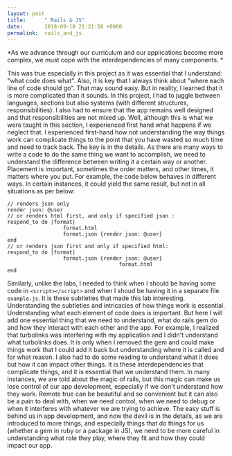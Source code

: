 ```yaml
---
layout: post
title:      " Rails & JS"
date:       2018-09-10 21:21:58 +0000
permalink:  rails_and_js
---
```



*As we advance through our curriculum and our applications become more complex, we must cope with the interdependencies of many components. *

This was true especially in this project as it was essential that I understand: "what code does what". Also, it is key that I always think about "where each line of code should go". That may sound easy. But in reality, I learned that it is more complicated than it sounds. In this project, I had to juggle between languages, sections but also systems (with different structures, responsibilities). I also had to ensure that the app remains well designed and that responsibilities are not mixed up. Well, although this is what we were taught in this section, I experienced first hand what happens if we neglect that. I experienced first-hand how not understanding the way things work can complicate things to the point that you have wasted so much time and need to track back. The key is in the details. As there are many ways to write a code to do the same thing we want to accomplish, we need to understand the difference between writing it a certain way or another. Placement is important, sometimes the order matters, and other times, it matters where you put. For example, the code below behaves in different ways. In certain instances, it could yield the same result, but not in all situations as per below:
```
// renders json only
render json: @user
// or renders html first, and only if specified json :
respond_to do |format|
                  format.html
                  format.json {render json: @user}
end
// or renders json first and only if specified html:
respond_to do |format|
                  format.json {render json: @user}
									format.html
end
```
Similarly, unlike the labs, I needed to think when I should be having some code in `<script></script>` and when I shoud be  having it in a separate file `example.js`. It is these subtleties that made this lab interesting. Understanding the subtleties and intricacies of how things work is essential. Understanding what each element of code does is important. But here I will add one essential thing that we need to understand, what do rails gem do and how they interact with each other and the app. For example, I realized that turbolinks was interfering with my application and I didn't understand what turbolinks does. It is only when I removed the gem and could make things work that I could add it back but understanding where it is called and for what reason. I also had to do some reading to understand what it does but how it can impact other things. It is these interdependencies that complicate things, and it is essential that we understand them. In many instances, we are told about the magic of rails, but this magic can make us lose control of our app development, especially if we don't understand how they work. Remote true can be beautiful and so convenient but it can also be a pain to deal with, when we need control, when we need to debug or when it interferes with whatever we are trying to achieve. The easy stuff is behind us in app development, and now the devil is in the details, as we are introduced to more things, and especially things that do things for us (whether a gem in ruby or a package in JS), we need to be more careful in understanding what role they play, where they fit and how they could impact our app.


